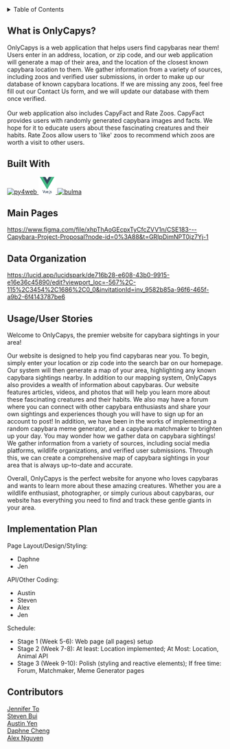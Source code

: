 <details>
  <summary>Table of Contents</summary>
  <ol>
    <li><a href="#onlycapys">OnlyCapys</a></li>
    <li><a href="#built-with">Built With</a></li>
    <!--
    <li>
      <a href="#getting-started">Getting Started</a>
      <ul>
        <li><a href="#prerequisites">Prerequisites</a></li>
        <li><a href="#installation">Installation</a></li>
      </ul>
    </li>-->
    <li><a href="#usage/user-stories">Usage/User Stories</a></li>
    <li><a href="#main-pages">Main Pages</a></li>
    <li><a href="#implementation-plan">Implementation Plan</a></li>
    <li><a href="#contributors">Contributors</a></li>
  </ol>
</details>

## What is OnlyCapys?
OnlyCapys is a web application that helps users find capybaras near them! Users enter in an address, location, or zip code, and our web application will generate a map of their area, and the location of the closest known capybara location to them. We gather information from a variety of sources, including zoos and verified user submissions, in order to make up our database of known capybara locations. If we are missing any zoos, feel free fill out our Contact Us form, and we will update our database with them once verified.
<br><br>
Our web application also includes CapyFact and Rate Zoos. CapyFact provides users with randomly generated capybara images and facts. We hope for it to educate users about these fascinating creatures and their habits. Rate Zoos allow users to 'like' zoos to recommend which zoos are worth a visit to other users.

## Built With
<span>
<!-- py4web -->
<a href="https://py4web.com/" target="_blank" rel="noreferrer"> <img src="https://py4web.com/static/images/logo.png"
 alt="py4web" width="40" height="40"/> </a>
<!-- vue.js -->
 <a href="https://vuejs.org/" target="_blank" rel="noreferrer"> <img src="https://raw.githubusercontent.com/devicons/devicon/master/icons/vuejs/vuejs-original-wordmark.svg" alt="vuejs" width="40" height="40"/> </a>
<!-- bulma -->
<a href="https://bulma.io/" target="_blank" rel="noreferrer"> <img src="https://raw.githubusercontent.com/gilbarbara/logos/804dc257b59e144eaca5bc6ffd16949752c6f789/logos/bulma.svg" alt="bulma" width="40" height="40"/> </a>
</span>

<!--
## Getting Started

This is an example of how you may give instructions on setting up your project locally.
To get a local copy up and running follow these simple example steps.

### Prerequisites

This is an example of how to list things you need to use the software and how to install them.
* npm
  ```sh
  npm install npm@latest -g
  ```

### Installation

_Below is an example of how you can instruct your audience on installing and setting up your app. This template doesn't rely on any external dependencies or services._

1. Get a free API Key at [https://example.com](https://example.com)
2. Clone the repo
   ```sh
   git clone https://github.com/your_username_/Project-Name.git
   ```
3. Install NPM packages
   ```sh
   npm install
   ```
4. Enter your API in `config.js`
   ```js
   const API_KEY = 'ENTER YOUR API';
   ```
-->

## Main Pages
https://www.figma.com/file/xhpThAoGEcpxTyCfcZVV1n/CSE183---Capybara-Project-Proposal?node-id=0%3A88&t=GRIpDimNPT0jz7Yj-1 

## Data Organization
https://lucid.app/lucidspark/de716b28-e608-43b0-9915-e16e36c45890/edit?viewport_loc=-567%2C-115%2C3454%2C1686%2C0_0&invitationId=inv_9582b85a-96f6-465f-a9b2-6f4143787be6

## Usage/User Stories
Welcome to OnlyCapys, the premier website for capybara sightings in your area! 

Our website is designed to help you find capybaras near you. To begin, simply enter your location or zip code into the search bar on our homepage. Our system will then generate a map of your area, highlighting any known capybara sightings nearby. In addition to our mapping system, OnlyCapys also provides a wealth of information about capybaras. Our website features articles, videos, and photos that will help you learn more about these fascinating creatures and their habits. We also may have a forum where you can connect with other capybara enthusiasts and share your own sightings and experiences though you will have to sign up for an account to post! In addition, we have been in the works of implementing a random capybara meme generator, and a capybara matchmaker to brighten up your day. You may wonder how we gather data on capybara sightings! We gather information from a variety of sources, including social media platforms, wildlife organizations, and verified user submissions. Through this, we can create a comprehensive map of capybara sightings in your area that is always up-to-date and accurate.

Overall, OnlyCapys is the perfect website for anyone who loves capybaras and wants to learn more about these amazing creatures. Whether you are a wildlife enthusiast, photographer, or simply curious about capybaras, our website has everything you need to find and track these gentle giants in your area.

## Implementation Plan
Page Layout/Design/Styling:
- Daphne
- Jen

API/Other Coding:
- Austin
- Steven
- Alex
- Jen

Schedule:
- Stage 1 (Week 5-6): Web page (all pages) setup
- Stage 2 (Week 7-8): At least: Location implemented; At Most: Location, Animal API
- Stage 3 (Week 9-10): Polish (styling and reactive elements); If free time: Forum, Matchmaker, Meme Generator pages 

## Contributors
<a href="https://github.com/jenhuynhto">Jennifer To</a>
<br>
<a href="https://github.com/stevebuibui">Steven Bui</a>
<br>
<a href="https://github.com/austinyen56">Austin Yen</a>
<br>
<a href="https://github.com/blu-octopus">Daphne Cheng</a>
<br>
<a href="https://github.com/anguy243">Alex Nguyen</a>
